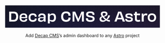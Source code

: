 ![Decap CMS & Astro](header.png)

<p align="center">
Add <a href="https://decapcms.org/">Decap CMS</a>’s admin dashboard
to any <a href="https://astro.build/">Astro</a> project
</p>